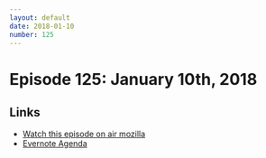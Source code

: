 ```yaml
---
layout: default
date: 2018-01-10
number: 125
---
```


# Episode 125: January 10th, 2018

## Links
* [Watch this episode on air mozilla](https://air.mozilla.org/the-joy-of-coding-episode-125/)
* [Evernote Agenda](https://www.evernote.com/l/AbLXeQUz4HtJvrfqGaQVYmZlVxYNnEb0gdw)

